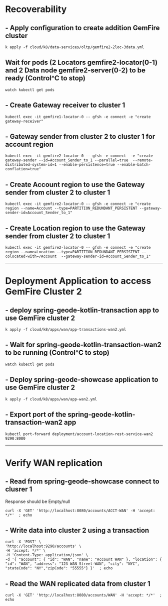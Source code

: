 # Recoverability

## - Apply configuration to create addition GemFire cluster

```shell
k apply -f cloud/k8/data-services/oltp/gemfire2-2loc-3data.yml
```


## Wait for pods (2 Locators gemfire2-locator(0-1) and 2 Data node gemfire2-server(0-2) to be ready  (Control^C to stop)

```shell
watch kubectl get pods
```

## - Create Gateway receiver to cluster 1 

```shell
kubectl exec -it gemfire1-locator-0 -- gfsh -e connect -e "create gateway-receiver"
```

## - Gateway sender from cluster 2 to cluster 1 for account region

```shell
kubectl exec -it gemfire2-locator-0 -- gfsh -e connect  -e "create gateway-sender --id=Account_Sender_to_1 --parallel=true  --remote-distributed-system-id=1 --enable-persistence=true --enable-batch-conflation=true"
```

## - Create Account region to use the Gateway sender from cluster 2 to cluster 1

```shell
kubectl exec -it gemfire2-locator-0 -- gfsh -e connect -e "create region --name=Account --type=PARTITION_REDUNDANT_PERSISTENT --gateway-sender-id=Account_Sender_to_1"
```

## - Create Location region to use the Gateway sender from cluster 2 to cluster 1

```shell
kubectl exec -it gemfire2-locator-0 -- gfsh -e connect -e "create region --name=Location --type=PARTITION_REDUNDANT_PERSISTENT --colocated-with=/Account  --gateway-sender-id=Account_Sender_to_1"
```


----------------------------------------------------------
# Deployment Application to access GemFire Cluster 2

## - deploy spring-geode-kotlin-transaction app to use GemFire cluster 2

```shell
k apply -f cloud/k8/apps/wan/app-transactions-wan2.yml
```

## - Wait for spring-geode-kotlin-transaction-wan2 to be running  (Control^C to stop)

```shell
watch kubectl get pods
```

## - Deploy spring-geode-showcase application to use GemFire cluster 2

```shell
k apply -f cloud/k8/apps/wan/app-wan2.yml
```

## - Export port of the spring-geode-kotlin-transaction-wan2 app

```shell
kubectl port-forward deployment/account-location-rest-service-wan2 9290:8080
```


----------------------------------------------------------
# Verify WAN replication

## - Read from spring-geode-showcase connect to clusrer 1
Response should be Empty/null

```shell
curl -X 'GET' 'http://localhost:8080/accounts/ACCT-WAN' -H 'accept: */*'  ; echo
```


## - Write data into cluster 2 using a transaction

```shell
curl -X 'POST' \
'http://localhost:9290/accounts' \
-H 'accept: */*' \
-H 'Content-Type: application/json' \
-d '{ "account": { "id": "WAN", "name": "Account WAN" }, "location": { "id": "WAN", "address": "123 WAN Street-WAN", "city": "NYC", "stateCode": "NY","zipCode": "55555"} }'  ; echo
```

## - Read the WAN replicated data from cluster 1

```shell
curl -X 'GET' 'http://localhost:8080/accounts/WAN' -H 'accept: */*'  ; echo
```
